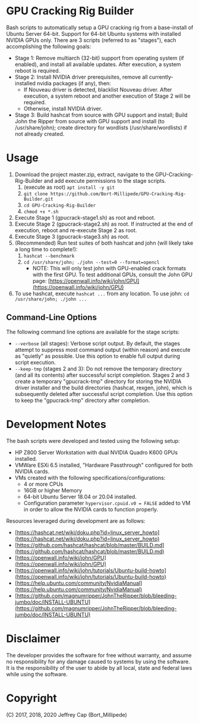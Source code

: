 # GPU Cracking Rig Builder
Bash scripts to automatically setup a GPU cracking rig from a base-install of Ubuntu Server 64-bit. Support for 64-bit Ubuntu systems with installed NVIDIA GPUs only. There are 3 scripts (referred to as "stages"), each accomplishing the following goals:

* Stage 1: Remove multiarch (32-bit) support from operating system (if enabled), and install all available updates. After execution, a system reboot is required.
* Stage 2: Install NVIDIA driver prerequisites, remove all currently-installed nvidia packages (if any), then:
	* If Nouveau driver is detected, blacklist Nouveau driver. After execution, a system reboot and another execution of Stage 2 will be required.
	* Otherwise, install NVIDIA driver.
* Stage 3: Build hashcat from source with GPU support and install; Build John the Ripper from source with GPU support and install (to /usr/share/john); create directory for wordlists (/usr/share/wordlists) if not already created.

# Usage
1. Download the project master.zip, extract, navigate to the GPU-Cracking-Rig-Builder and add execute permissions to the stage scripts.
	1. (execute as root) ```apt install -y git```
	2. ```git clone https://github.com/Bort-Millipede/GPU-Cracking-Rig-Builder.git```
	3. ```cd GPU-Cracking-Rig-Builder```
	4. ```chmod +x *.sh```
2. Execute Stage 1 (gpucrack-stage1.sh) as root and reboot.
3. Execute Stage 2 (gpucrack-stage2.sh) as root. If instructed at the end of execution, reboot and re-execute Stage 2 as root.
4. Execute Stage 3 (gpucrack-stage3.sh) as root.
5. (Recommended) Run test suites of both hashcat and john (will likely take a long time to complete!):
	1. ```hashcat --benchmark```
	2. ```cd /usr/share/john; ./john --test=0 --format=opencl```
		* NOTE: This will only test john with GPU-enabled crack formats with the first GPU. To test additional GPUs, consult the John GPU page: [https://openwall.info/wiki/john/GPU](https://openwall.info/wiki/john/GPU)
6. To use hashcat, execute ```hashcat ...``` from any location. To use john: ```cd /usr/share/john; ./john ...```

## Command-Line Options
The following command line options are available for the stage scripts:
* ```--verbose``` (all stages): Verbose script output. By default, the stages attempt to suppress most command output (within reason) and execute as "quietly" as possible. Use this option to enable full output during script execution.
* ```--keep-tmp``` (stages 2 and 3): Do not remove the temporary directory (and all its contents) after successful script completion. Stages 2 and 3 create a temporary "gpucrack-tmp" directory for storing the NVIDIA driver installer and the build directories (hashcat, rexgen, john), which is subsequently deleted after successful script completion. Use this option to keep the "gpucrack-tmp" directory after completion.

# Development Notes
The bash scripts were developed and tested using the following setup:

* HP Z800 Server Workstation with dual NVIDIA Quadro K600 GPUs installed.
* VMWare ESXi 6.5 installed, "Hardware Passthrough" configured for both NVIDIA cards.
* VMs created with the following specifications/configurations:
	* 4 or more CPUs
	* 16GB or higher Memory
	* 64-bit Ubuntu Server 18.04 or 20.04 installed.
	* Configuration parameter ```hypervisor.cpuid.v0 = FALSE``` added to VM in order to allow the NVIDIA cards to function properly.

Resources leveraged during development are as follows:

* [https://hashcat.net/wiki/doku.php?id=linux_server_howto](https://hashcat.net/wiki/doku.php?id=linux_server_howto)
* [https://github.com/hashcat/hashcat/blob/master/BUILD.md](https://github.com/hashcat/hashcat/blob/master/BUILD.md)
* [https://openwall.info/wiki/john/GPU](https://openwall.info/wiki/john/GPU)
* [https://openwall.info/wiki/john/tutorials/Ubuntu-build-howto](https://openwall.info/wiki/john/tutorials/Ubuntu-build-howto)
* [https://help.ubuntu.com/community/NvidiaManual](https://help.ubuntu.com/community/NvidiaManual)
* [https://github.com/magnumripper/JohnTheRipper/blob/bleeding-jumbo/doc/INSTALL-UBUNTU](https://github.com/magnumripper/JohnTheRipper/blob/bleeding-jumbo/doc/INSTALL-UBUNTU)

# Disclaimer
The developer provides the software for free without warranty, and assume no responsibility for any damage caused to systems by using the software. It is the responsibility of the user to abide by all local, state and federal laws while using the software.

# Copyright
(C) 2017, 2018, 2020 Jeffrey Cap (Bort_Millipede)

